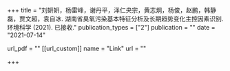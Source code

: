

+++
title = "刘妍妍，杨雷峰，谢丹平，泽仁央宗，黄志炯，杨俊，赵鹏，韩静磊，贾文超，袁自冰. 湖南省臭氧污染基本特征分析及长期趋势变化主控因素识别. 环境科学 (2021). 已接收."
publication_types = ["2"]
publication = ""
date = "2021-07-14"

url_pdf = ""
[[url_custom]]
name = "Link"
url = ""

+++
